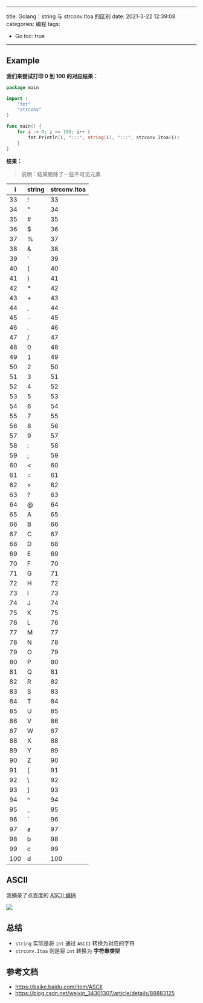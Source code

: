 ----
title: Golang：string 与 strconv.Itoa 的区别
date: 2021-3-22 12:39:08
categories: 编程
tags: 
- Go
toc: true
----

## Example

**我们来尝试打印 0 到 100 的对应结果：**

```go
package main

import (
	"fmt"
	"strconv"
)

func main() {
	for i := 0; i <= 100; i++ {
		fmt.Println(i, ":::", string(i), ":::", strconv.Itoa(i))
	}
}
```

<!-- more -->

**结果：**

> 说明：结果剔除了一些不可见元素

| i   | string | strconv.Itoa |
|-----|--------|--------------|
| 33  | !      | 33           |
| 34  | "      | 34           |
| 35  | #      | 35           |
| 36  | $      | 36           |
| 37  | %      | 37           |
| 38  | &      | 38           |
| 39  | '      | 39           |
| 40  | (      | 40           |
| 41  | )      | 41           |
| 42  | *      | 42           |
| 43  | +      | 43           |
| 44  | ,      | 44           |
| 45  | -      | 45           |
| 46  | .      | 46           |
| 47  | /      | 47           |
| 48  | 0      | 48           |
| 49  | 1      | 49           |
| 50  | 2      | 50           |
| 51  | 3      | 51           |
| 52  | 4      | 52           |
| 53  | 5      | 53           |
| 54  | 6      | 54           |
| 55  | 7      | 55           |
| 56  | 8      | 56           |
| 57  | 9      | 57           |
| 58  | :      | 58           |
| 59  | ;      | 59           |
| 60  | <      | 60           |
| 61  | =      | 61           |
| 62  | >      | 62           |
| 63  | ?      | 63           |
| 64  | @      | 64           |
| 65  | A      | 65           |
| 66  | B      | 66           |
| 67  | C      | 67           |
| 68  | D      | 68           |
| 69  | E      | 69           |
| 70  | F      | 70           |
| 71  | G      | 71           |
| 72  | H      | 72           |
| 73  | I      | 73           |
| 74  | J      | 74           |
| 75  | K      | 75           |
| 76  | L      | 76           |
| 77  | M      | 77           |
| 78  | N      | 78           |
| 79  | O      | 79           |
| 80  | P      | 80           |
| 81  | Q      | 81           |
| 82  | R      | 82           |
| 83  | S      | 83           |
| 84  | T      | 84           |
| 85  | U      | 85           |
| 86  | V      | 86           |
| 87  | W      | 87           |
| 88  | X      | 88           |
| 89  | Y      | 89           |
| 90  | Z      | 90           |
| 91  | [      | 91           |
| 92  | \      | 92           |
| 93  | ]      | 93           |
| 94  | ^      | 94           |
| 95  | _      | 95           |
| 96  | `      | 96           |
| 97  | a      | 97           |
| 98  | b      | 98           |
| 99  | c      | 99           |
| 100 | d      | 100          |

## ASCII

我摘录了点百度的 [ASCII 编码](https://baike.baidu.com/item/ASCII)

![](https://s.flc.io/2021-03-22-13-00-41.png)

## 总结

- `string` 实际是将 `int` 通过 `ASCII` 转换为对应的字符
- `strconv.Itoa` 则是将 `int` 转换为 **字符串类型**

## 参考文档

- https://baike.baidu.com/item/ASCII
- https://blog.csdn.net/weixin_34301307/article/details/88883125
